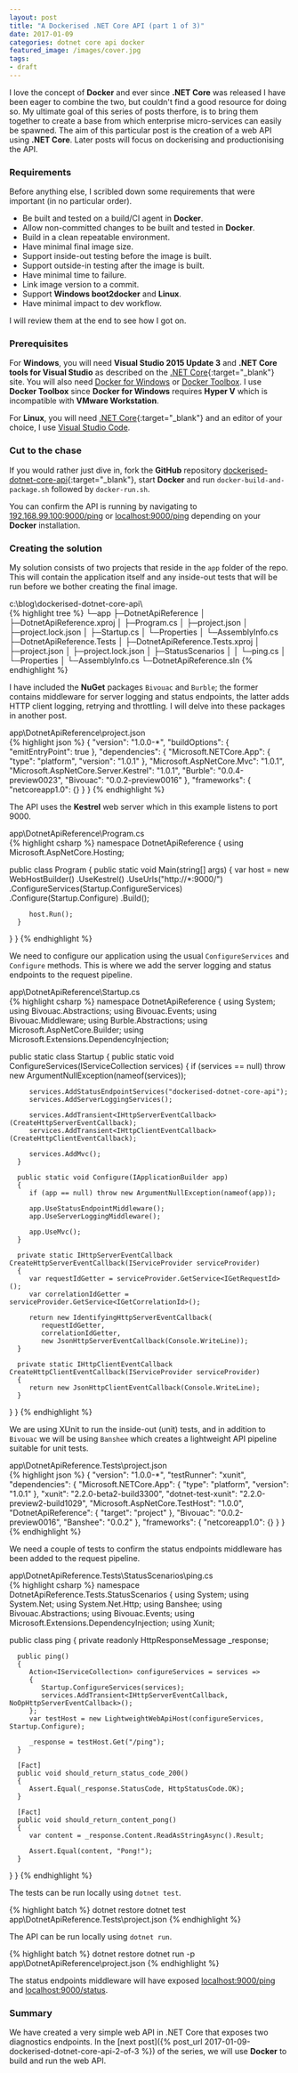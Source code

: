```yaml
---
layout: post
title: "A Dockerised .NET Core API (part 1 of 3)"
date: 2017-01-09
categories: dotnet core api docker
featured_image: /images/cover.jpg
tags:
- draft
---
```

I love the concept of **Docker** and ever since **.NET Core** was released I have been eager to combine the two, but couldn't find a good resource for doing so. My ultimate goal of this series of posts therfore, is to bring them together to create a base from which enterprise micro-services can easily be spawned. The aim of this particular post is the creation of a web API using **.NET Core**. Later posts will focus on dockerising and productionising the API.

### Requirements
Before anything else, I scribled down some requirements that were important (in no particular order).

- Be built and tested on a build/CI agent in **Docker**.
- Allow non-committed changes to be built and tested in **Docker**.
- Build in a clean repeatable environment.
- Have minimal final image size.
- Support inside-out testing before the image is built.
- Support outside-in testing after the image is built.
- Have minimal time to failure.
- Link image version to a commit.
- Support **Windows boot2docker** and **Linux**.
- Have minimal impact to dev workflow.

I will review them at the end to see how I got on.

### Prerequisites
For **Windows**, you will need **Visual Studio 2015 Update 3** and **.NET Core tools for Visual Studio** as described on the [.NET Core](https://www.microsoft.com/net/core#windows){:target="_blank"} site. You will also need [Docker for Windows](https://www.docker.com/products/docker#/windows) or [Docker Toolbox](https://www.docker.com/products/docker-toolbox). I use **Docker Toolbox** since **Docker for Windows** requires **Hyper V** which is incompatible with **VMware Workstation**.

For **Linux**, you will need [.NET Core](https://www.microsoft.com/net/core#linuxubuntu){:target="_blank"} and an editor of your choice, I use [Visual Studio Code](https://code.visualstudio.com/docs/setup/linux).

### Cut to the chase
If you would rather just dive in, fork the **GitHub** repository [dockerised-dotnet-core-api](https://github.com/acraven/dockerised-dotnet-core-api){:target="_blank"}, start **Docker** and run `docker-build-and-package.sh` followed by `docker-run.sh`.

You can confirm the API is running by navigating to [192.168.99.100:9000/ping](http://192.168.99.100:9000/ping) or [localhost:9000/ping](http://localhost:9000/ping) depending on your **Docker** installation. 

### Creating the solution
My solution consists of two projects that reside in the `app` folder of the repo. This will contain the application itself and any inside-out tests that will be run before we bother creating the final image.

<div class="figcaption">c:\blog\dockerised-dotnet-core-api\</div>
{% highlight tree %}
 └─app
    ├─DotnetApiReference
    │  ├─DotnetApiReference.xproj
    │  ├─Program.cs
    │  ├─project.json
    │  ├─project.lock.json
    │  ├─Startup.cs
    │  └─Properties
    │     └─AssemblyInfo.cs
    ├─DotnetApiReference.Tests
    │  ├─DotnetApiReference.Tests.xproj
    │  ├─project.json
    │  ├─project.lock.json
    │  ├─StatusScenarios
    │  │  └─ping.cs
    │  └─Properties
    │     └─AssemblyInfo.cs
    └─DotnetApiReference.sln
{% endhighlight %}

I have included the **NuGet** packages `Bivouac` and `Burble`; the former contains middleware for server logging and status endpoints, the latter adds HTTP client logging, retrying and throttling. I will delve into these packages in another post.

<div class="figcaption">app\DotnetApiReference\project.json</div>
{% highlight json %}
{
   "version": "1.0.0-*",
   "buildOptions": {
      "emitEntryPoint": true
   },
   "dependencies": {
      "Microsoft.NETCore.App": {
         "type": "platform",
         "version": "1.0.1"
      },
      "Microsoft.AspNetCore.Mvc": "1.0.1",
      "Microsoft.AspNetCore.Server.Kestrel": "1.0.1",
      "Burble": "0.0.4-preview0023",
      "Bivouac": "0.0.2-preview0016"
   },
   "frameworks": {
      "netcoreapp1.0": {}
   }
}
{% endhighlight %}

The API uses the **Kestrel** web server which in this example listens to port 9000.

<div class="figcaption">app\DotnetApiReference\Program.cs</div>
{% highlight csharp %}
namespace DotnetApiReference
{
   using Microsoft.AspNetCore.Hosting;

   public class Program
   {
      public static void Main(string[] args)
      {
         var host = new WebHostBuilder()
             .UseKestrel()
             .UseUrls("http://*:9000/")
             .ConfigureServices(Startup.ConfigureServices)
             .Configure(Startup.Configure)
             .Build();

         host.Run();
      }
   }
}
{% endhighlight %}

We need to configure our application using the usual `ConfigureServices` and `Configure` methods. This is where we add the server logging and status endpoints to the request pipeline.

<div class="figcaption">app\DotnetApiReference\Startup.cs</div>
{% highlight csharp %}
namespace DotnetApiReference
{
   using System;
   using Bivouac.Abstractions;
   using Bivouac.Events;
   using Bivouac.Middleware;
   using Burble.Abstractions;
   using Microsoft.AspNetCore.Builder;
   using Microsoft.Extensions.DependencyInjection;

   public static class Startup
   {
      public static void ConfigureServices(IServiceCollection services)
      {
         if (services == null) throw new ArgumentNullException(nameof(services));

         services.AddStatusEndpointServices("dockerised-dotnet-core-api");
         services.AddServerLoggingServices();

         services.AddTransient<IHttpServerEventCallback>(CreateHttpServerEventCallback);
         services.AddTransient<IHttpClientEventCallback>(CreateHttpClientEventCallback);

         services.AddMvc();
      }

      public static void Configure(IApplicationBuilder app)
      {
         if (app == null) throw new ArgumentNullException(nameof(app));

         app.UseStatusEndpointMiddleware();
         app.UseServerLoggingMiddleware();

         app.UseMvc();
      }

      private static IHttpServerEventCallback CreateHttpServerEventCallback(IServiceProvider serviceProvider)
      {
         var requestIdGetter = serviceProvider.GetService<IGetRequestId>();
         var correlationIdGetter = serviceProvider.GetService<IGetCorrelationId>();

         return new IdentifyingHttpServerEventCallback(
            requestIdGetter,
            correlationIdGetter,
            new JsonHttpServerEventCallback(Console.WriteLine));
      }

      private static IHttpClientEventCallback CreateHttpClientEventCallback(IServiceProvider serviceProvider)
      {
         return new JsonHttpClientEventCallback(Console.WriteLine);
      }
   }
}
{% endhighlight %}

We are using XUnit to run the inside-out (unit) tests, and in addition to `Bivouac` we will be using `Banshee` which creates a lightweight API pipeline suitable for unit tests.

<div class="figcaption">app\DotnetApiReference.Tests\project.json</div>
{% highlight json %}
{
   "version": "1.0.0-*",
   "testRunner": "xunit",
   "dependencies": {
      "Microsoft.NETCore.App": {
         "type": "platform",
         "version": "1.0.1"
      },
      "xunit": "2.2.0-beta2-build3300",
      "dotnet-test-xunit": "2.2.0-preview2-build1029",
      "Microsoft.AspNetCore.TestHost": "1.0.0",
      "DotnetApiReference": { "target": "project" },
      "Bivouac": "0.0.2-preview0016",
      "Banshee": "0.0.2"
   },
   "frameworks": {
      "netcoreapp1.0": {}
   }
}
{% endhighlight %}

We need a couple of tests to confirm the status endpoints middleware has been added to the request pipeline.

<div class="figcaption">app\DotnetApiReference.Tests\StatusScenarios\ping.cs</div>
{% highlight csharp %}
namespace DotnetApiReference.Tests.StatusScenarios
{
   using System;
   using System.Net;
   using System.Net.Http;
   using Banshee;
   using Bivouac.Abstractions;
   using Bivouac.Events;
   using Microsoft.Extensions.DependencyInjection;
   using Xunit;

   public class ping
   {
      private readonly HttpResponseMessage _response;

      public ping()
      {
         Action<IServiceCollection> configureServices = services =>
         {
            Startup.ConfigureServices(services);
            services.AddTransient<IHttpServerEventCallback, NoOpHttpServerEventCallback>();
         };
         var testHost = new LightweightWebApiHost(configureServices, Startup.Configure);

         _response = testHost.Get("/ping");
      }

      [Fact]
      public void should_return_status_code_200()
      {
         Assert.Equal(_response.StatusCode, HttpStatusCode.OK);
      }

      [Fact]
      public void should_return_content_pong()
      {
         var content = _response.Content.ReadAsStringAsync().Result;

         Assert.Equal(content, "Pong!");
      }
   }
}
{% endhighlight %}

The tests can be run locally using `dotnet test`.  

{% highlight batch %}
dotnet restore
dotnet test app\DotnetApiReference.Tests\project.json
{% endhighlight %}

The API can be run locally using `dotnet run`.

{% highlight batch %}
dotnet restore
dotnet run -p app\DotnetApiReference\project.json
{% endhighlight %}

The status endpoints middleware will have exposed [localhost:9000/ping](http://localhost:9000/ping) and [localhost:9000/status](http://localhost:9000/status).

### Summary
We have created a very simple web API in .NET Core that exposes two diagnostics endpoints. In the [next post]({% post_url 2017-01-09-dockerised-dotnet-core-api-2-of-3 %}) of the series, we will use **Docker** to build and run the web API.
